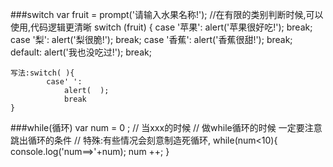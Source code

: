 ###switch
	var fruit  = prompt('请输入水果名称!');
		//在有限的类别判断时候,可以使用,代码逻辑更清晰
		switch (fruit) {
			case '苹果':
				alert('苹果很好吃!');
				break;
			case '梨':
				alert('梨很脆!');
				break;
			case '香蕉':
				alert('香蕉很甜!');
				break;
			default:
				alert('我也没吃过!');
				break;


	写法:switch( ){
			case' ':
				alert(  );
				break
	}

###while(循环)
	var num = 0 ;
		// 当xxx的时候
		// 做while循环的时候 一定要注意跳出循环的条件
		// 特殊:有些情况会刻意制造死循环,
		while(num<10){
			console.log('num==>'+num);
			num ++;
		}
